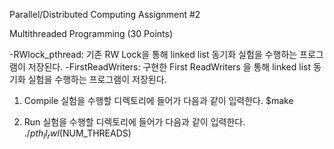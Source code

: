 Parallel/Distributed Computing Assignment #2

Multithreaded Programming (30 Points)

-RWlock_pthread: 기존 RW Lock을 통해 linked list 동기화 실험을 수행하는 프로그램이 저장된다.
-FirstReadWriters: 구현한 First ReadWriters 을 통해 linked list 동기화 실험을 수행하는 프로그램이 저장된다.

1. Compile
실험을 수행할 디렉토리에 들어가 다음과 같이 입력한다.
$make

2. Run
실험을 수행할 디렉토리에 들어가 다음과 같이 입력한다.
$./pth_ll_rwl ($NUM_THREADS)
